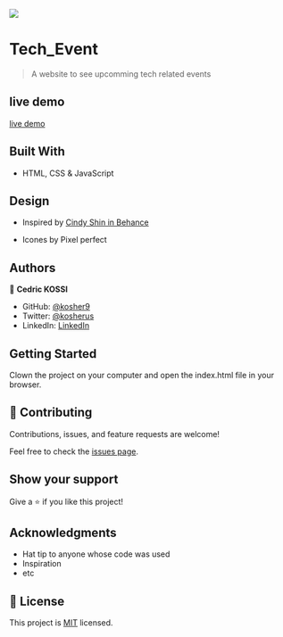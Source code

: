 ![](https://img.shields.io/badge/Microverse-blueviolet)

# Tech_Event

> A website to see upcomming tech related events
[](images/preview.png)

## live demo
[live demo](https://kosher9.github.io/tech_event/)

## Built With

- HTML, CSS & JavaScript

## Design

- Inspired by [Cindy Shin in Behance](https://www.behance.net/adagio07)

- Icones by Pixel perfect

## Authors

👤 **Cedric KOSSI**

- GitHub: [@kosher9](https://github.com/kosher9)
- Twitter: [@kosherus](https://twitter.com/kosherus)
- LinkedIn: [LinkedIn](https://linkedin.com/in/lionel-c%C3%A9dric-kossi-323042172)


## Getting Started

Clown the project on your computer and open the index.html file in your browser.

## 🤝 Contributing

Contributions, issues, and feature requests are welcome!

Feel free to check the [issues page](../../issues/).

## Show your support

Give a ⭐️ if you like this project!

## Acknowledgments

- Hat tip to anyone whose code was used
- Inspiration
- etc

## 📝 License

This project is [MIT](./MIT.md) licensed.